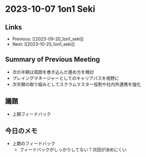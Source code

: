 # 2023-10-07 1on1 Seki

## Links

- Previous: [[2023-09-20_1on1_seki]]
- Next: [[2023-10-25_1on1_seki]]

## Summary of Previous Meeting

- 次の半期は周囲を巻き込んだ進め方を検討
- プレイングマネージャーとしてのキャリアパスを視野に
- 次半期の取り組みとしてスクラムマスター役割や社内外連携を強化

## 議題

- 上期フィードバック

## 今日のメモ

- 上期のフィードバック
  - フィードバックがしっかりしてない？次回が決めにくい